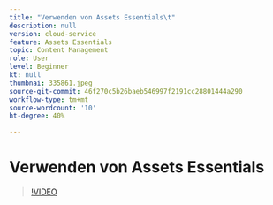 ```yaml
---
title: "Verwenden von Assets Essentials\t"
description: null
version: cloud-service
feature: Assets Essentials
topic: Content Management
role: User
level: Beginner
kt: null
thumbnai: 335861.jpeg
source-git-commit: 46f270c5b26baeb546997f2191cc28801444a290
workflow-type: tm+mt
source-wordcount: '10'
ht-degree: 40%

---
```



# Verwenden von Assets Essentials

>[!VIDEO](https://video.tv.adobe.com/v/335861/?quality=9&learn=on)
